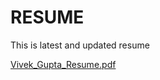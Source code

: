 # RESUME
This is latest and updated resume

<!-- [Vivek_Gupta_Resume.pdf.pdf](https://github.com/vivekbtu/RESUME/files/10179493/Vivek_Gupta_Resume.pdf.pdf) -->

<!-- [Vivek_Gupta_Resume.pdf](https://github.com/vivekbtu/RESUME/files/10179512/Vivek_Gupta_Resume.pdf) -->

<!-- [Vivek_Gupta_Resume.pdf](https://github.com/vivekbtu/RESUME/files/10417154/Vivek_Gupta_Resume.pdf) -->

[Vivek_Gupta_Resume.pdf](https://github.com/vivekbtu/RESUME/files/11284898/Vivek_Gupta_Resume.pdf)
